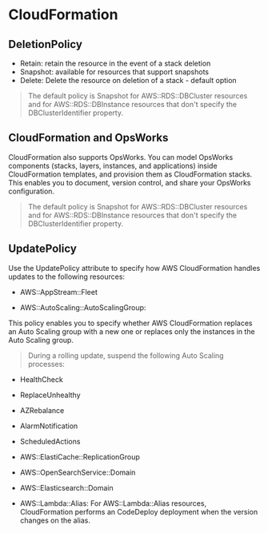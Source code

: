 # CloudFormation

## DeletionPolicy

- Retain: retain the resource in the event of a stack deletion
- Snapshot: available for resources that support snapshots  
- Delete: Delete the resource on deletion of a stack - default option

> The default policy is Snapshot for AWS::RDS::DBCluster resources and for AWS::RDS::DBInstance resources that don't specify the DBClusterIdentifier property.

## CloudFormation and OpsWorks

CloudFormation also supports OpsWorks. You can model OpsWorks components (stacks, layers, instances, and applications) inside CloudFormation templates, and provision them as CloudFormation stacks. This enables you to document, version control, and share your OpsWorks configuration.
 
> The default policy is Snapshot for AWS::RDS::DBCluster resources and for AWS::RDS::DBInstance resources that don't specify the DBClusterIdentifier property. 

## UpdatePolicy

Use the UpdatePolicy attribute to specify how AWS CloudFormation handles updates to the following resources:

- AWS::AppStream::Fleet

- AWS::AutoScaling::AutoScalingGroup: 

This policy enables you to specify whether AWS CloudFormation replaces an Auto Scaling group with a new one or replaces only the instances in the Auto Scaling group.

> During a rolling update, suspend the following Auto Scaling processes:
- HealthCheck
- ReplaceUnhealthy
- AZRebalance
- AlarmNotification
- ScheduledActions

- AWS::ElastiCache::ReplicationGroup

- AWS::OpenSearchService::Domain

- AWS::Elasticsearch::Domain

- AWS::Lambda::Alias: For AWS::Lambda::Alias resources, CloudFormation performs an CodeDeploy deployment when the version changes on the alias. 

